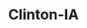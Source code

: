 ---
title: Clinton-IA
slug: clinton-ia
f_state:
- cms/state/iowa.md
f_locations:
- cms/payday-loan/10-minute-payday-loan-21.md
- cms/payday-loan/10-minute-payday-loan-22.md
- cms/payday-loan/10-minute-payday-loan-23.md
- cms/payday-loan/advance-america-1746.md
- cms/payday-loan/cash-ahead-6649.md
- cms/payday-loan/check-into-cash-11909.md
- cms/payday-loan/check-into-cash-11917.md
- cms/payday-loan/check-into-cash-of-iowa-13353.md
- cms/payday-loan/hometown-cash-advance-19470.md
- cms/payday-loan/rent-a-center-25861.md
updated-on: '2024-05-30T13:41:28.615Z'
created-on: '2024-05-30T13:41:28.615Z'
published-on: '2024-05-30T13:54:32.469Z'
f_city: Clinton
layout: '[city].html'
tags: city
---